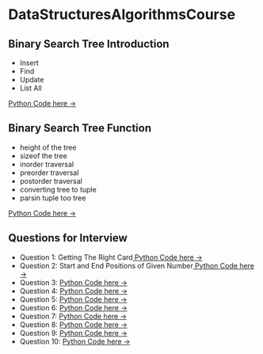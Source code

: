 # DataStructuresAlgorithmsCourse

## Binary Search Tree Introduction
- Insert
- Find
- Update
- List All

<a href = "https://github.com/TatevKaren/DataStructuresAlgorithmsCourse/tree/main/Binary%20Tree:%20Introduction"> Python Code here -> <a>

## Binary Search Tree Function
- height of the tree
- sizeof the tree
- inorder traversal
- preorder traversal
- postorder traversal
- converting tree to tuple
- parsin tuple too tree
  
<a href = "https://github.com/TatevKaren/DataStructuresAlgorithmsCourse/tree/main/Binary%20Tree:%20Functions"> Python Code here -> <a>
  
## Questions for Interview
- Question 1: Getting The Right Card<a href = "https://github.com/TatevKaren/DataStructuresAlgorithmsCourse/tree/main/Question%201:%20Get%20the%20right%20card"> Python Code here -> <a>
- Question 2: Start and End Positions of Given Number<a href = "https://github.com/TatevKaren/DataStructuresAlgorithmsCourse/tree/main/Question%202"> Python Code here -> <a>
- Question 3: <a href = ""> Python Code here -> <a>
- Question 4: <a href = ""> Python Code here -> <a>
- Question 5: <a href = ""> Python Code here -> <a>
- Question 6: <a href = ""> Python Code here -> <a>
- Question 7: <a href = ""> Python Code here -> <a>
- Question 8: <a href = ""> Python Code here -> <a>  
- Question 9: <a href = ""> Python Code here -> <a>
- Question 10: <a href = ""> Python Code here -> <a>  
